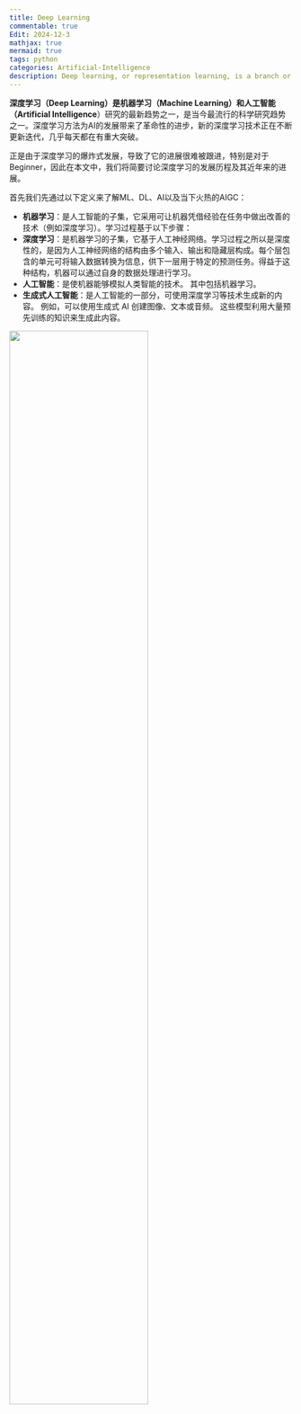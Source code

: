 ```yaml
---
title: Deep Learning
commentable: true
Edit: 2024-12-3
mathjax: true
mermaid: true
tags: python
categories: Artificial-Intelligence
description: Deep learning, or representation learning, is a branch or subfield of machine learning.
---
```

**深度学习（Deep Learning）**是**机器学习（Machine Learning）**和**人工智能（Artificial Intelligence**）研究的最新趋势之一，是当今最流行的科学研究趋势之一。深度学习方法为AI的发展带来了革命性的进步，新的深度学习技术正在不断更新迭代，几乎每天都在有重大突破。

正是由于深度学习的爆炸式发展，导致了它的进展很难被跟进，特别是对于Beginner，因此在本文中，我们将简要讨论深度学习的发展历程及其近年来的进展。

首先我们先通过以下定义来了解ML、DL、AI以及当下火热的AIGC：

- **机器学习**：是人工智能的子集，它采用可让机器凭借经验在任务中做出改善的技术（例如深度学习）。学习过程基于以下步骤：
- **深度学习**：是机器学习的子集，它基于人工神经网络。学习过程之所以是深度性的，是因为人工神经网络的结构由多个输入、输出和隐藏层构成。每个层包含的单元可将输入数据转换为信息，供下一层用于特定的预测任务。得益于这种结构，机器可以通过自身的数据处理进行学习。
- **人工智能**：是使机器能够模拟人类智能的技术。 其中包括机器学习。
- **生成式人工智能**：是人工智能的一部分，可使用深度学习等技术生成新的内容。 例如，可以使用生成式 AI 创建图像、文本或音频。 这些模型利用大量预先训练的知识来生成此内容。

<img src="https://ssskz.github.io/materials/DL/DL_ML.png" width="70%">